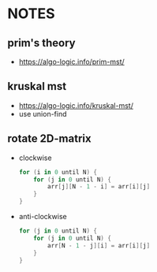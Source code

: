 # NOTES

## prim's theory
- https://algo-logic.info/prim-mst/

## kruskal mst
- https://algo-logic.info/kruskal-mst/
- use union-find

## rotate 2D-matrix
- clockwise
  ```kotlin
  for (i in 0 until N) {
      for (j in 0 until N) {
          arr[j][N - 1 - i] = arr[i][j]
      }
  }
  ```
- anti-clockwise
  ```kotlin
  for (j in 0 until N) {
      for (j in 0 until N) {
          arr[N - 1 - j][i] = arr[i][j]
      }
  }
  ```